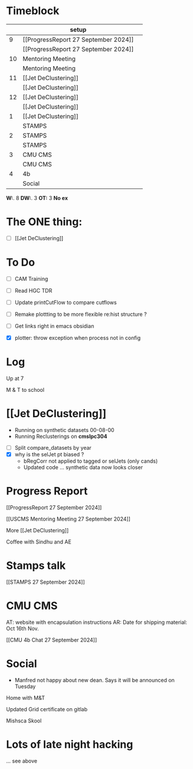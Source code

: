 # Timeblock

|     | setup                                |     |
| --- | ------------------------------------ | --- |
| 9   | [[ProgressReport 27 September 2024]] |     |
|     | [[ProgressReport 27 September 2024]] |     |
| 10  | Mentoring Meeting                    |     |
|     | Mentoring Meeting                    |     |
| 11  | [[Jet DeClustering]]                 |     |
|     | [[Jet DeClustering]]                 |     |
| 12  | [[Jet DeClustering]]                 |     |
|     | [[Jet DeClustering]]                 |     |
| 1   | [[Jet DeClustering]]                 |     |
|     | STAMPS                               |     |
| 2   | STAMPS                               |     |
|     | STAMPS                               |     |
| 3   | CMU CMS                              |     |
|     | CMU CMS                              |     |
| 4   | 4b                                   |     |
|     | Social                               |     |

**W:**. 8 
**DW:**. 3
**OT:** 3
**No ex**

# The ONE thing: 
- [ ] [[Jet DeClustering]]


# To Do
- [ ] CAM Training
- [ ] Read HGC TDR
- [ ] Update printCutFlow to compare cutflows
- [ ]  Remake plottting to be more flexible re:hist structure ? 
- [ ] Get links right in emacs obsidian
- [x]  plotter: throw exception when process not in config


# Log

Up at 7 

M & T to school

# [[Jet DeClustering]]
- Running on synthetic datasets 00-08-00
- Running Reclusterings on **cmslpc304**
- [ ] Split compare_datasets by year
- [x] why is the selJet pt biased ?
	- bRegCorr not applied to tagged or selJets (only cands)
	- Updated code ... synthetic data now looks closer


# Progress Report
[[ProgressReport 27 September 2024]]

[[USCMS Mentoring Meeting 27 September 2024]]

More [[Jet DeClustering]]

Coffee with Sindhu and AE

# Stamps talk
[[STAMPS 27 September 2024]]

# CMU CMS
AT: website with encapsulation instructions
AR: Date for shipping material:  Oct 16th Nov.


[[CMU 4b Chat 27 September 2024]]

# Social
- Manfred not happy about new dean.  Says it will be announced on Tuesday


Home with M&T

Updated Grid certificate on gitlab

Mishsca Skool 
# Lots of late night hacking
... see above